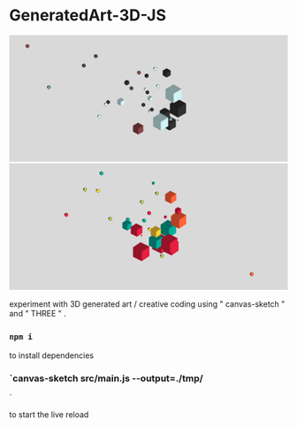 # GeneratedArt-3D-JS
![screenshot](https://raw.githubusercontent.com/wassef911/GeneratedArt-3D-JS/master/tmp/2020.05.26-15.07.57.png)
![screenshot](https://raw.githubusercontent.com/wassef911/GeneratedArt-3D-JS/master/tmp/2020.05.26-15.08.26.png)

experiment with 3D generated art / creative coding using " canvas-sketch " and " THREE " .

### `npm i`

to install dependencies <br />

### `canvas-sketch src/main.js --output=./tmp/

`

to start the live reload
